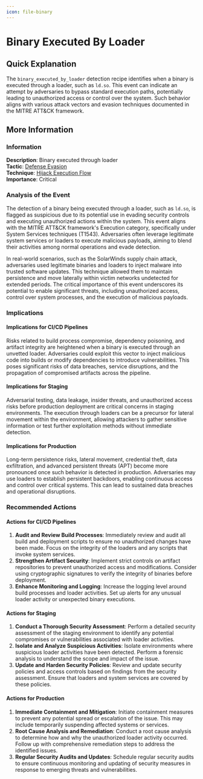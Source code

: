 ```yaml
---
icon: file-binary
---
```


# Binary Executed By Loader

## Quick Explanation

The `binary_executed_by_loader` detection recipe identifies when a binary is executed through a loader, such as `ld.so`. This event can indicate an attempt by adversaries to bypass standard execution paths, potentially leading to unauthorized access or control over the system. Such behavior aligns with various attack vectors and evasion techniques documented in the MITRE ATT\&CK framework.

## More Information

### Information

**Description**: Binary executed through loader  
**Tactic**: [Defense Evasion](https://jibril.garnet.ai/mitre/mitre/ta0005)  
**Technique**: [Hijack Execution Flow](https://jibril.garnet.ai/mitre/mitre/ta0005/t1574)  
**Importance**: Critical

### Analysis of the Event

The detection of a binary being executed through a loader, such as `ld.so`, is flagged as suspicious due to its potential use in evading security controls and executing unauthorized actions within the system. This event aligns with the MITRE ATT\&CK framework's Execution category, specifically under System Services techniques (T1543). Adversaries often leverage legitimate system services or loaders to execute malicious payloads, aiming to blend their activities among normal operations and evade detection.

In real-world scenarios, such as the SolarWinds supply chain attack, adversaries used legitimate binaries and loaders to inject malware into trusted software updates. This technique allowed them to maintain persistence and move laterally within victim networks undetected for extended periods. The critical importance of this event underscores its potential to enable significant threats, including unauthorized access, control over system processes, and the execution of malicious payloads.

### Implications

#### Implications for CI/CD Pipelines

Risks related to build process compromise, dependency poisoning, and artifact integrity are heightened when a binary is executed through an unvetted loader. Adversaries could exploit this vector to inject malicious code into builds or modify dependencies to introduce vulnerabilities. This poses significant risks of data breaches, service disruptions, and the propagation of compromised artifacts across the pipeline.

#### Implications for Staging

Adversarial testing, data leakage, insider threats, and unauthorized access risks before production deployment are critical concerns in staging environments. The execution through loaders can be a precursor for lateral movement within the environment, allowing attackers to gather sensitive information or test further exploitation methods without immediate detection.

#### Implications for Production

Long-term persistence risks, lateral movement, credential theft, data exfiltration, and advanced persistent threats (APT) become more pronounced once such behavior is detected in production. Adversaries may use loaders to establish persistent backdoors, enabling continuous access and control over critical systems. This can lead to sustained data breaches and operational disruptions.

### Recommended Actions

#### Actions for CI/CD Pipelines

1. **Audit and Review Build Processes**: Immediately review and audit all build and deployment scripts to ensure no unauthorized changes have been made. Focus on the integrity of the loaders and any scripts that invoke system services.
2. **Strengthen Artifact Security**: Implement strict controls on artifact repositories to prevent unauthorized access and modifications. Consider using cryptographic signatures to verify the integrity of binaries before deployment.
3. **Enhance Monitoring and Logging**: Increase the logging level around build processes and loader activities. Set up alerts for any unusual loader activity or unexpected binary executions.

#### Actions for Staging

1. **Conduct a Thorough Security Assessment**: Perform a detailed security assessment of the staging environment to identify any potential compromises or vulnerabilities associated with loader activities.
2. **Isolate and Analyze Suspicious Activities**: Isolate environments where suspicious loader activities have been detected. Perform a forensic analysis to understand the scope and impact of the issue.
3. **Update and Harden Security Policies**: Review and update security policies and access controls based on findings from the security assessment. Ensure that loaders and system services are covered by these policies.

#### Actions for Production

1. **Immediate Containment and Mitigation**: Initiate containment measures to prevent any potential spread or escalation of the issue. This may include temporarily suspending affected systems or services.
2. **Root Cause Analysis and Remediation**: Conduct a root cause analysis to determine how and why the unauthorized loader activity occurred. Follow up with comprehensive remediation steps to address the identified issues.
3. **Regular Security Audits and Updates**: Schedule regular security audits to ensure continuous monitoring and updating of security measures in response to emerging threats and vulnerabilities.
